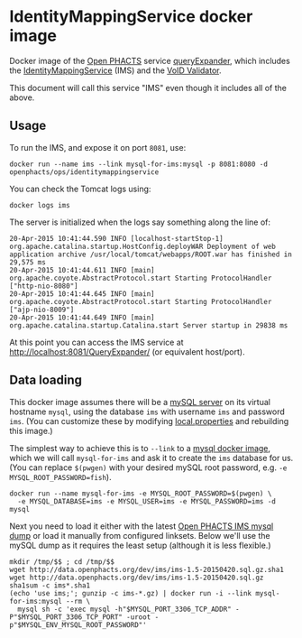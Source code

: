# IdentityMappingService docker image

Docker image of the [Open PHACTS](http://www.openphacts.org/) service
[queryExpander](https://github.com/openphacts/queryExpander), which includes
the
[IdentityMappingService](https://github.com/openphacts/IdentityMappingService)
(IMS) and the [VoID Validator](https://github.com/openphacts/Validator).

This document will call this service "IMS" even though it includes all of the above.

## Usage

To run the IMS, and expose it on port `8081`, use:

    docker run --name ims --link mysql-for-ims:mysql -p 8081:8080 -d openphacts/ops/identitymappingservice

You can check the Tomcat logs using:

    docker logs ims

The server is initialized when the logs say something along the line of:

    20-Apr-2015 10:41:44.590 INFO [localhost-startStop-1] org.apache.catalina.startup.HostConfig.deployWAR Deployment of web application archive /usr/local/tomcat/webapps/ROOT.war has finished in 29,575 ms
    20-Apr-2015 10:41:44.611 INFO [main] org.apache.coyote.AbstractProtocol.start Starting ProtocolHandler ["http-nio-8080"]
    20-Apr-2015 10:41:44.645 INFO [main] org.apache.coyote.AbstractProtocol.start Starting ProtocolHandler ["ajp-nio-8009"]
    20-Apr-2015 10:41:44.649 INFO [main] org.apache.catalina.startup.Catalina.start Server startup in 29838 ms

At this point you can access the IMS service at [http://localhost:8081/QueryExpander/](http://localhost:8081/QueryExpander/) (or equivalent host/port).

## Data loading

This docker image assumes there will be a [mySQL
server](https://www.mysql.com/) on its virtual hostname `mysql`, using the
database `ims` with username `ims` and password `ims`.
(You can customize these by modifying [local.properties](local.properties)
and rebuilding this image.)

The simplest way to achieve this is to `--link` to a [mysql docker image](https://registry.hub.docker.com/_/mysql/),
which we will call `mysql-for-ims` and ask it to create the `ims` database for us. (You can replace `$(pwgen)` with 
your desired mySQL root password, e.g. `-e MYSQL_ROOT_PASSWORD=fish`).

    docker run --name mysql-for-ims -e MYSQL_ROOT_PASSWORD=$(pwgen) \
      -e MYSQL_DATABASE=ims -e MYSQL_USER=ims -e MYSQL_PASSWORD=ims -d mysql

Next you need to load it either with the latest [Open PHACTS IMS mysql
dump](http://data.openphacts.org/1.5/ims/)
or load it manually from configured linksets. Below we'll use the mySQL dump as it 
requires the least setup (although it is less flexible.)

    mkdir /tmp/$$ ; cd /tmp/$$
    wget http://data.openphacts.org/dev/ims/ims-1.5-20150420.sql.gz.sha1
    wget http://data.openphacts.org/dev/ims/ims-1.5-20150420.sql.gz
    sha1sum -c ims*.sha1
    (echo 'use ims;'; gunzip -c ims-*.gz) | docker run -i --link mysql-for-ims:mysql --rm \
      mysql sh -c 'exec mysql -h"$MYSQL_PORT_3306_TCP_ADDR" -P"$MYSQL_PORT_3306_TCP_PORT" -uroot -p"$MYSQL_ENV_MYSQL_ROOT_PASSWORD"'
      
